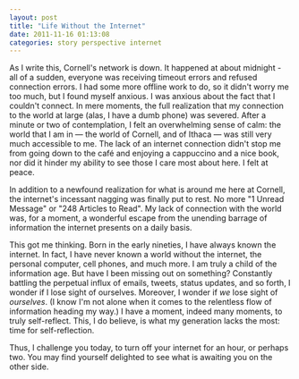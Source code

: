 ```yaml
---
layout: post
title: "Life Without the Internet"
date: 2011-11-16 01:13:08
categories: story perspective internet
---
```


As I write this, Cornell's network is down. It happened at about midnight - all of a sudden, everyone was receiving timeout errors and refused connection errors. I had some more offline work to do, so it didn't worry me too much, but I found myself anxious. I was anxious about the fact that I couldn't connect. In mere moments, the full realization that my connection to the world at large (alas, I have a dumb phone) was severed. After a minute or two of contemplation, I felt an overwhelming sense of calm: the world that I am in &mdash; the world of Cornell, and of Ithaca &mdash; was still very much accessible to me. The lack of an internet connection didn't stop me from going down to the café and enjoying a cappuccino and a nice book, nor did it hinder my ability to see those I care most about here. I felt at peace.

In addition to a newfound realization for what is around me here at Cornell, the internet's incessant nagging was finally put to rest. No more "1 Unread Message" or "248 Articles to Read". My lack of connection with the world was, for a moment, a wonderful escape from the unending barrage of information the internet presents on a daily basis.

This got me thinking. Born in the early nineties, I have always known the internet. In fact, I have never known a world without the internet, the personal computer, cell phones, and much more. I am truly a child of the information age. But have I been missing out on something? Constantly battling the perpetual influx of emails, tweets, status updates, and so forth, I wonder if I lose sight of ourselves. Moreover, I wonder if _we_ lose sight of _ourselves_. (I know I'm not alone when it comes to the relentless flow of information heading my way.) I have a moment, indeed many moments, to truly self-reflect. This, I do believe, is what my generation lacks the most: time for self-reflection.

Thus, I challenge you today, to turn off your internet for an hour, or perhaps two. You may find yourself delighted to see what is awaiting you on the other side.
